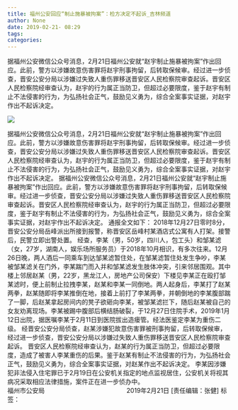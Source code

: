 ```yaml
---
title: 福州公安回应“制止施暴被拘案”：检方决定不起诉_吉林频道
author: None
date: 2019-02-21- 08:29
tags: 
categories: 
---
```

据福州公安微信公众号消息，2月21日福州公安就“赵宇制止施暴被拘案”作出回应。此前，警方以涉嫌故意伤害罪将赵宇刑事拘留，后转取保候审。经过进一步侦查，晋安公安分局以涉嫌过失致人重伤罪移送晋安区人民检察院审查起诉。晋安区人民检察院经审查认为，赵宇的行为属正当防卫，但超过必要限度，鉴于赵宇有制止不法侵害的行为，为弘扬社会正气，鼓励见义勇为，综合全案事实证据，对赵宇作出不起诉决定。
<!-- more -->
                
<img align="center" border="0" src="http://p2.ifengimg.com/a/2016/0810/204c433878d5cf9size1_w16_h16.png" />
                
            
据福州公安微信公众号消息，2月21日福州公安就“赵宇制止施暴被拘案”作出回应。此前，警方以涉嫌故意伤害罪将赵宇刑事拘留，后转取保候审。经过进一步侦查，晋安公安分局以涉嫌过失致人重伤罪移送晋安区人民检察院审查起诉。晋安区人民检察院经审查认为，赵宇的行为属正当防卫，但超过必要限度，鉴于赵宇有制止不法侵害的行为，为弘扬社会正气，鼓励见义勇为，综合全案事实证据，对赵宇作出不起诉决定。
据福州公安微信公众号消息，2月21日福州公安就“赵宇制止施暴被拘案”作出回应。此前，警方以涉嫌故意伤害罪将赵宇刑事拘留，后转取保候审。经过进一步侦查，晋安公安分局以涉嫌过失致人重伤罪移送晋安区人民检察院审查起诉。晋安区人民检察院经审查认为，赵宇的行为属正当防卫，但超过必要限度，鉴于赵宇有制止不法侵害的行为，为弘扬社会正气，鼓励见义勇为，综合全案事实证据，对赵宇作出不起诉决定。
通报全文如下：
2018年12月27日零时8分，晋安公安分局岳峰派出所接到报警，称晋安区岳峰村某酒店式公寓有人打架。接警后，民警立即出警处置。
经查，李某（男，50岁，四川人，包工头）和邹某滤（女，27岁，湖南人，娱乐场所服务员）于2018年10月相识，有多次往来。12月26日晚，两人酒后一同乘车到达邹某滤暂住处，在邹某滤暂住处发生争吵，李某被邹某滤关在门外，李某踹门而入并和邹某滤发生肢体冲突，引来邻居围观。其中楼上邻居赵某（男，22岁，黑龙江人，房地产公司保安）下楼见李某正在殴打邹某滤时，便上前制止拉拽李某，赵某和李某一同倒地。两人起身后，李某打了赵某两拳，赵某随即将李某推倒在地，接着上前打了李某两拳，并朝倒地的李某腹部踹了一脚，后赵某拿起房间内的凳子欲砸向李某，被邹某滤拦下，随后赵某被自己的女友劝离现场。李某被踢中腹部后横结肠破裂，于12月27日住院手术，2019年1月12日出院，据医嘱李某于2月11日到医院拔出造瘘管。经法医鉴定李某为重伤二级。
经晋安公安分局侦查，赵某涉嫌犯故意伤害罪被刑事拘留，后转取保候审，经过进一步侦查，晋安公安分局以涉嫌过失致人重伤罪移送晋安区人民检察院审查起诉。
晋安区人民检察院经审查认为，赵某的行为属正当防卫，但超过必要限度，造成了被害人李某重伤的后果。鉴于赵某有制止不法侵害的行为，为弘扬社会正气，鼓励见义勇为，综合全案事实证据，对赵某作出不起诉决定。
李某因涉嫌犯非法侵入住宅罪已于2月19日在公安机关指定的地点监视居住，公安机关将视其病况采取相应法律措施，案件正在进一步侦办中。
                                              福州市公安局
                                              2019年2月21日
[责任编辑：张健]
标签：
 
 
             
